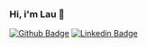 ### Hi, i'm Lau 👋

[![Github Badge](https://img.shields.io/badge/-Github-000?style=flat-square&logo=Github&logoColor=white&link=https://github.com/lausompac)](https://github.com/lausompac)
[![Linkedin Badge](https://img.shields.io/badge/-LinkedIn-blue?style=flat-square&logo=Linkedin&logoColor=white&link=https://www.linkedin.com/in/lauranunes/)](https://www.linkedin.com/in/lauranunes/)

<!--
**lausompac/lausompac** is a ✨ _special_ ✨ repository because its `README.md` (this file) appears on your GitHub profile.

Here are some ideas to get you started:

- 🔭 I’m currently working on ...
- 🌱 I’m currently learning ...
- 👯 I’m looking to collaborate on ...
- 🤔 I’m looking for help with ...
- 💬 Ask me about ...
- 📫 How to reach me: ...
- 😄 Pronouns: ...
- ⚡ Fun fact: ...
-->
